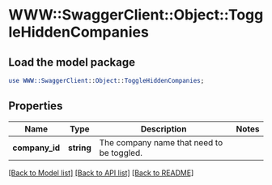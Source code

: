 # WWW::SwaggerClient::Object::ToggleHiddenCompanies

## Load the model package
```perl
use WWW::SwaggerClient::Object::ToggleHiddenCompanies;
```

## Properties
Name | Type | Description | Notes
------------ | ------------- | ------------- | -------------
**company_id** | **string** | The company name that need to be toggled.  | 

[[Back to Model list]](../README.md#documentation-for-models) [[Back to API list]](../README.md#documentation-for-api-endpoints) [[Back to README]](../README.md)


